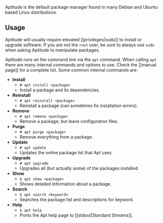 Aptitude is the default package manager found in many Debian and Ubuntu based Linux distributions.

## Usage

Aptitude will usually require elevated [[privileges|sudo]] to install or upgrade software. If you are not the `root` user, be sure to always use `sudo` when asking Aptitude to manipulate packages.

Aptitude runs on the command line via the `apt` command. When calling `apt` there are many internal commands and options to use. Check the [[manual page]] for a complete list. Some common internal commands are:

* **Install**
    * `# apt install <package>`
    * Install a package and its dependencies.
* **Reinstall**
	* `# apt reinstall <package>`
	* Reinstall a package (can sometimes fix installation errors).
* **Remove**
	* `# apt remove <package>`
	* Remove a package, but leave configuration files.
* **Purge**
	* `# apt purge <package>`
	* Remove everything from a package.
* **Update**
	* `# apt update`
	* Updates the online package list that Apt uses.
* **Upgrade**
	* `# apt upgrade`
	* Upgrades all (but actually some) of the packages installed.
* **Show**
	* `$ apt show <package>`
	* Shows detailed information about a package.
* **Search**
	* `$ apt search <keyword>`
	* Searches the package list and descriptions for keyword.
* **Help**
	* `$ apt help`
	* Prints the Apt help page to [[stdout|Standard Streams]].

